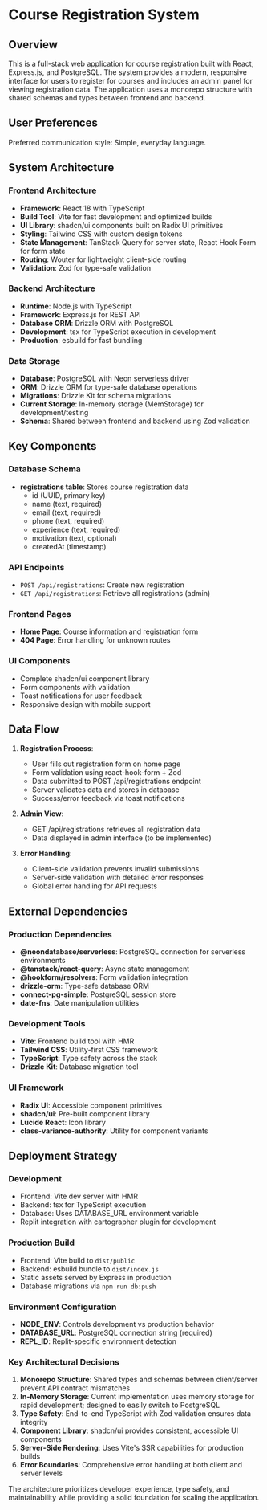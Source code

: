 # Course Registration System

## Overview

This is a full-stack web application for course registration built with React, Express.js, and PostgreSQL. The system provides a modern, responsive interface for users to register for courses and includes an admin panel for viewing registration data. The application uses a monorepo structure with shared schemas and types between frontend and backend.

## User Preferences

Preferred communication style: Simple, everyday language.

## System Architecture

### Frontend Architecture
- **Framework**: React 18 with TypeScript
- **Build Tool**: Vite for fast development and optimized builds
- **UI Library**: shadcn/ui components built on Radix UI primitives
- **Styling**: Tailwind CSS with custom design tokens
- **State Management**: TanStack Query for server state, React Hook Form for form state
- **Routing**: Wouter for lightweight client-side routing
- **Validation**: Zod for type-safe validation

### Backend Architecture
- **Runtime**: Node.js with TypeScript
- **Framework**: Express.js for REST API
- **Database ORM**: Drizzle ORM with PostgreSQL
- **Development**: tsx for TypeScript execution in development
- **Production**: esbuild for fast bundling

### Data Storage
- **Database**: PostgreSQL with Neon serverless driver
- **ORM**: Drizzle ORM for type-safe database operations
- **Migrations**: Drizzle Kit for schema migrations
- **Current Storage**: In-memory storage (MemStorage) for development/testing
- **Schema**: Shared between frontend and backend using Zod validation

## Key Components

### Database Schema
- **registrations table**: Stores course registration data
  - id (UUID, primary key)
  - name (text, required)
  - email (text, required)
  - phone (text, required)
  - experience (text, required)
  - motivation (text, optional)
  - createdAt (timestamp)

### API Endpoints
- `POST /api/registrations`: Create new registration
- `GET /api/registrations`: Retrieve all registrations (admin)

### Frontend Pages
- **Home Page**: Course information and registration form
- **404 Page**: Error handling for unknown routes

### UI Components
- Complete shadcn/ui component library
- Form components with validation
- Toast notifications for user feedback
- Responsive design with mobile support

## Data Flow

1. **Registration Process**:
   - User fills out registration form on home page
   - Form validation using react-hook-form + Zod
   - Data submitted to POST /api/registrations endpoint
   - Server validates data and stores in database
   - Success/error feedback via toast notifications

2. **Admin View**:
   - GET /api/registrations retrieves all registration data
   - Data displayed in admin interface (to be implemented)

3. **Error Handling**:
   - Client-side validation prevents invalid submissions
   - Server-side validation with detailed error responses
   - Global error handling for API requests

## External Dependencies

### Production Dependencies
- **@neondatabase/serverless**: PostgreSQL connection for serverless environments
- **@tanstack/react-query**: Async state management
- **@hookform/resolvers**: Form validation integration
- **drizzle-orm**: Type-safe database ORM
- **connect-pg-simple**: PostgreSQL session store
- **date-fns**: Date manipulation utilities

### Development Tools
- **Vite**: Frontend build tool with HMR
- **Tailwind CSS**: Utility-first CSS framework
- **TypeScript**: Type safety across the stack
- **Drizzle Kit**: Database migration tool

### UI Framework
- **Radix UI**: Accessible component primitives
- **shadcn/ui**: Pre-built component library
- **Lucide React**: Icon library
- **class-variance-authority**: Utility for component variants

## Deployment Strategy

### Development
- Frontend: Vite dev server with HMR
- Backend: tsx for TypeScript execution
- Database: Uses DATABASE_URL environment variable
- Replit integration with cartographer plugin for development

### Production Build
- Frontend: Vite build to `dist/public`
- Backend: esbuild bundle to `dist/index.js`
- Static assets served by Express in production
- Database migrations via `npm run db:push`

### Environment Configuration
- **NODE_ENV**: Controls development vs production behavior
- **DATABASE_URL**: PostgreSQL connection string (required)
- **REPL_ID**: Replit-specific environment detection

### Key Architectural Decisions

1. **Monorepo Structure**: Shared types and schemas between client/server prevent API contract mismatches
2. **In-Memory Storage**: Current implementation uses memory storage for rapid development; designed to easily switch to PostgreSQL
3. **Type Safety**: End-to-end TypeScript with Zod validation ensures data integrity
4. **Component Library**: shadcn/ui provides consistent, accessible UI components
5. **Server-Side Rendering**: Uses Vite's SSR capabilities for production builds
6. **Error Boundaries**: Comprehensive error handling at both client and server levels

The architecture prioritizes developer experience, type safety, and maintainability while providing a solid foundation for scaling the application.